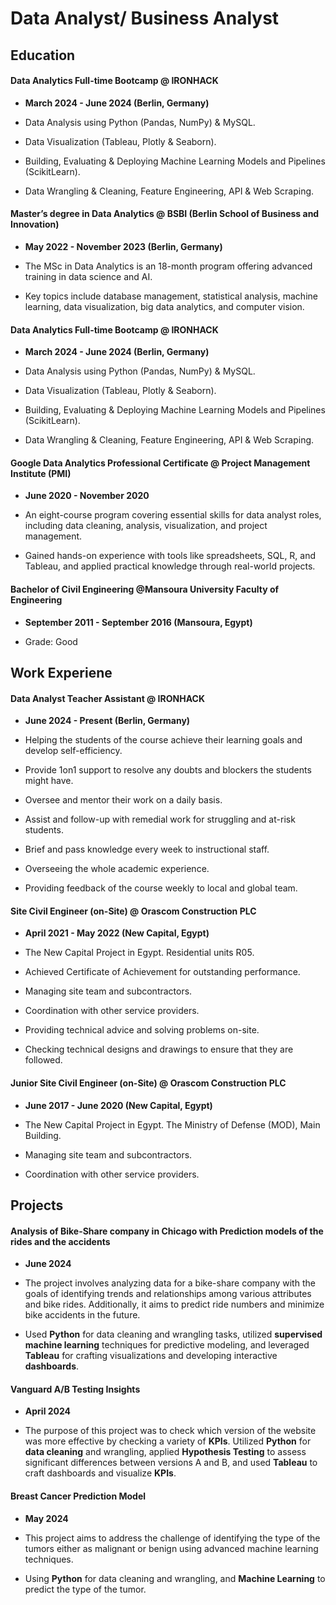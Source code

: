# Data Analyst/ Business Analyst

## Education


#### Data Analytics Full-time Bootcamp @ IRONHACK
  - **March 2024 - June 2024 (Berlin, Germany)**
  
  - Data Analysis using Python (Pandas, NumPy) & MySQL.
  - Data Visualization (Tableau, Plotly & Seaborn).
  - Building, Evaluating & Deploying Machine Learning Models and Pipelines (ScikitLearn).
  - Data Wrangling & Cleaning, Feature Engineering, API & Web Scraping.

#### Master’s degree in Data Analytics @ BSBI (Berlin School of Business and Innovation)
  - **May 2022 - November 2023 (Berlin, Germany)**
  
  - The MSc in Data Analytics is an 18-month program offering advanced training in data science and AI.
  - Key topics include database management, statistical analysis, machine learning, data visualization, big data analytics, and computer vision.

#### Data Analytics Full-time Bootcamp @ IRONHACK
- **March 2024 - June 2024 (Berlin, Germany)**

- Data Analysis using Python (Pandas, NumPy) & MySQL.
- Data Visualization (Tableau, Plotly & Seaborn).
- Building, Evaluating & Deploying Machine Learning Models and Pipelines (ScikitLearn).
- Data Wrangling & Cleaning, Feature Engineering, API & Web Scraping.

#### Google Data Analytics Professional Certificate @ Project Management Institute (PMI)
- **June 2020 - November 2020**

- An eight-course program covering essential skills for data analyst roles, including data cleaning, analysis, visualization, and project management.
- Gained hands-on experience with tools like spreadsheets, SQL, R, and Tableau, and applied practical knowledge through real-world projects.

#### Bachelor of Civil Engineering @Mansoura University Faculty of Engineering
  - **September 2011 - September 2016 (Mansoura, Egypt)**

- Grade: Good


## Work Experiene


#### Data Analyst Teacher Assistant @ IRONHACK
- **June 2024 - Present (Berlin, Germany)**

- Helping the students of the course achieve their learning goals and develop self-efficiency.
- Provide 1on1 support to resolve any doubts and blockers the students might have.
- Oversee and mentor their work on a daily basis.
- Assist and follow-up with remedial work for struggling and at-risk students.
- Brief and pass knowledge every week to instructional staff.
- Overseeing the whole academic experience.
- Providing feedback of the course weekly to local and global team.

#### Site Civil Engineer (on-Site) @ Orascom Construction PLC
- **April 2021 - May 2022 (New Capital, Egypt)**

- The New Capital Project in Egypt. Residential units R05.
- Achieved Certificate of Achievement for outstanding performance.
- Managing site team and subcontractors.
- Coordination with other service providers.
- Providing technical advice and solving problems on-site.
- Checking technical designs and drawings to ensure that they are followed.

#### Junior Site Civil Engineer (on-Site) @ Orascom Construction PLC
- **June 2017 - June 2020 (New Capital, Egypt)**
 
- The New Capital Project in Egypt. The Ministry of Defense (MOD), Main Building.
- Managing site team and subcontractors.
- Coordination with other service providers.


## Projects


#### Analysis of Bike-Share company in Chicago with Prediction models of the rides and the accidents
- **June 2024**

- The project involves analyzing data for a bike-share company with the goals of identifying trends and relationships among various attributes and bike rides. Additionally, it aims to predict ride numbers and minimize bike accidents in the future.
- Used **Python** for data cleaning and wrangling tasks, utilized **supervised machine learning** techniques for predictive modeling, and leveraged **Tableau** for crafting visualizations and developing interactive **dashboards**.

#### Vanguard A/B Testing Insights
- **April 2024**

- The purpose of this project was to check which version of the website was more effective by checking a variety of **KPIs**.
Utilized **Python** for **data cleaning** and wrangling, applied **Hypothesis Testing** to assess significant differences between versions A and B, and used **Tableau** to craft dashboards and visualize **KPIs**.

#### Breast Cancer Prediction Model
- **May 2024**

- This project aims to address the challenge of identifying the type of the tumors either as malignant or benign using advanced machine learning techniques.
- Using **Python** for data cleaning and wrangling, and **Machine Learning** to predict the type of the tumor.
  
